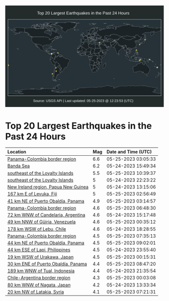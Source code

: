 ![Map](./map.png)

# Top 20 Largest Earthquakes in the Past 24 Hours

| Location | Mag | Date and Time (UTC) |
|:---|:---|:---|
| [Panama-Colombia border region](https://earthquake.usgs.gov/earthquakes/eventpage/us7000k3n3) | 6.6 | 05-25-2023 03:05:33 |
| [Banda Sea](https://earthquake.usgs.gov/earthquakes/eventpage/us7000k3h5) | 6.2 | 05-24-2023 15:49:34 |
| [southeast of the Loyalty Islands](https://earthquake.usgs.gov/earthquakes/eventpage/us7000k3ps) | 5.5 | 05-25-2023 10:39:37 |
| [southeast of the Loyalty Islands](https://earthquake.usgs.gov/earthquakes/eventpage/us7000k3lu) | 5 | 05-24-2023 22:23:22 |
| [New Ireland region, Papua New Guinea](https://earthquake.usgs.gov/earthquakes/eventpage/us7000k3ga) | 5 | 05-24-2023 13:15:06 |
| [167 km E of Levuka, Fiji](https://earthquake.usgs.gov/earthquakes/eventpage/us7000k3n2) | 5 | 05-25-2023 02:56:49 |
| [41 km NE of Puerto Obaldía, Panama](https://earthquake.usgs.gov/earthquakes/eventpage/us7000k3n8) | 4.9 | 05-25-2023 03:14:57 |
| [Panama-Colombia border region](https://earthquake.usgs.gov/earthquakes/eventpage/us7000k3p5) | 4.6 | 05-25-2023 06:48:30 |
| [72 km WNW of Candelaria, Argentina](https://earthquake.usgs.gov/earthquakes/eventpage/us7000k3gx) | 4.6 | 05-24-2023 15:17:48 |
| [49 km NNW of Güiria, Venezuela](https://earthquake.usgs.gov/earthquakes/eventpage/us7000k3mi) | 4.6 | 05-25-2023 00:35:12 |
| [178 km WSW of Lebu, Chile](https://earthquake.usgs.gov/earthquakes/eventpage/us7000k3kk) | 4.6 | 05-24-2023 18:28:55 |
| [Panama-Colombia border region](https://earthquake.usgs.gov/earthquakes/eventpage/us7000k3pa) | 4.5 | 05-25-2023 07:35:13 |
| [44 km NE of Puerto Obaldía, Panama](https://earthquake.usgs.gov/earthquakes/eventpage/us7000k3ph) | 4.5 | 05-25-2023 09:02:01 |
| [44 km ESE of Lapi, Philippines](https://earthquake.usgs.gov/earthquakes/eventpage/us7000k3m8) | 4.5 | 05-24-2023 23:55:40 |
| [19 km WSW of Urakawa, Japan](https://earthquake.usgs.gov/earthquakes/eventpage/us7000k3mh) | 4.5 | 05-25-2023 00:15:31 |
| [30 km ENE of Puerto Obaldía, Panama](https://earthquake.usgs.gov/earthquakes/eventpage/us7000k3pe) | 4.4 | 05-25-2023 08:47:20 |
| [189 km WNW of Tual, Indonesia](https://earthquake.usgs.gov/earthquakes/eventpage/us7000k3lr) | 4.4 | 05-24-2023 21:35:54 |
| [Chile-Argentina border region](https://earthquake.usgs.gov/earthquakes/eventpage/us7000k3m7) | 4.3 | 05-25-2023 00:03:08 |
| [80 km WNW of Nagata, Japan](https://earthquake.usgs.gov/earthquakes/eventpage/us7000k3gc) | 4.2 | 05-24-2023 13:33:34 |
| [20 km NW of Latakia, Syria](https://earthquake.usgs.gov/earthquakes/eventpage/us7000k3p9) | 4.1 | 05-25-2023 07:21:31 |

